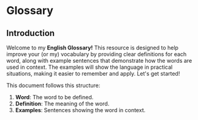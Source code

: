 # Glossary

## Introduction

Welcome to my **English Glossary!** This resource is designed to help improve your (or my) vocabulary by providing clear definitions for each word, along with example sentences that demonstrate how the words are used in context. The examples will show the language in practical situations, making it easier to remember and apply. Let's get started!

This document follows this structure:

1. **Word**: The word to be defined.
2. **Definition**: The meaning of the word.
3. **Examples**: Sentences showing the word in context.
